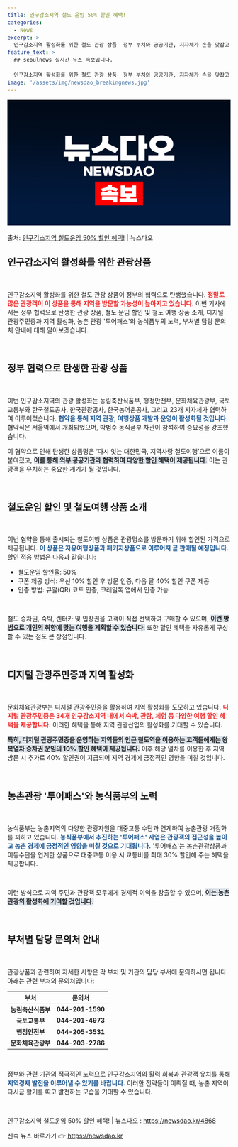 ```yaml
---
title: 인구감소지역 철도 운임 50% 할인 혜택!
categories:
  - News
excerpt: >
  인구감소지역 활성화를 위한 철도 관광 상품  정부 부처와 공공기관, 지자체가 손을 맞잡고 인구감소지역의 생활…
feature_text: >
  ## seoulnews 실시간 뉴스 속보입니다.

  인구감소지역 활성화를 위한 철도 관광 상품  정부 부처와 공공기관, 지자체가 손을 맞잡고 인구감소지역의 생활…
image: '/assets/img/newsdao_breakingnews.jpg'
---
```


![뉴스다오 속보](/assets/img/newsdao_breakingnews.jpg)

<p>출처: <a href="https://newsdao.kr/4868" rel="dofollow">인구감소지역 철도운임 50% 할인 혜택!</a> | 뉴스다오</p>

<h2 data-ke-size="size26">인구감소지역 활성화를 위한 관광상품</h2>

<p data-ke-size="size16">&nbsp;</p>

인구감소지역 활성화를 위한 철도 관광 상품이 정부의 협력으로 탄생했습니다. <b><span style="color: #ee2323;">정말로 많은 관광객이 이 상품을 통해 지역을 방문할 가능성이 높아지고 있습니다.</span></b> 이번 기사에서는 정부 협력으로 탄생한 관광 상품, 철도 운임 할인 및 철도 여행 상품 소개, 디지털 관광주민증과 지역 활성화, 농촌 관광 '투어패스'와 농식품부의 노력, 부처별 담당 문의처 안내에 대해 알아보겠습니다. 

<p data-ke-size="size16">&nbsp;</p>

<h2 data-ke-size="size26">정부 협력으로 탄생한 관광 상품</h2>

<p data-ke-size="size16">&nbsp;</p>

이번 인구감소지역의 관광 활성화는 농림축산식품부, 행정안전부, 문화체육관광부, 국토교통부와 한국철도공사, 한국관광공사, 한국농어촌공사, 그리고 23개 지자체가 협력하여 이루어졌습니다. <b><span style="color: #1a5490;">협약을 통해 지역 관광, 여행상품 개발과 운영이 활성화될 것입니다.</span></b> 협약식은 서울역에서 개최되었으며, 박범수 농식품부 차관이 참석하여 중요성을 강조했습니다.

이 협약으로 인해 탄생한 상품명은 ‘다시 잇는 대한민국, 지역사랑 철도여행’으로 이름이 붙여졌고, <b><span style="background-color: #21538527;">이를 통해 외부 공공기관과 협력하여 다양한 할인 혜택이 제공됩니다.</span></b> 이는 관광객을 유치하는 중요한 계기가 될 것입니다.

<p data-ke-size="size16">&nbsp;</p>

<h2 data-ke-size="size26">철도운임 할인 및 철도여행 상품 소개</h2>

<p data-ke-size="size16">&nbsp;</p>

이번 협약을 통해 출시되는 철도여행 상품은 관광명소를 방문하기 위해 할인된 가격으로 제공됩니다. <b><span style="color: #1a5490;">이 상품은 자유여행상품과 패키지상품으로 이루어져 곧 판매될 예정입니다.</span></b> 할인 적용 방법은 다음과 같습니다:

<ul>
    <li>철도운임 할인율: 50%</li>
    <li>쿠폰 제공 방식: 우선 10% 할인 후 방문 인증, 다음 달 40% 할인 쿠폰 제공</li>
    <li>인증 방법: 큐알(QR) 코드 인증, 코레일톡 앱에서 인증 가능</li>
</ul>

<p data-ke-size="size16">&nbsp;</p>

철도 승차권, 숙박, 렌터카 및 입장권을 고객이 직접 선택하여 구매할 수 있으며, <b><span style="background-color: #21538527;">이런 방법으로 개인의 취향에 맞는 여행을 계획할 수 있습니다.</span></b> 또한 할인 혜택을 자유롭게 구성할 수 있는 점도 큰 장점입니다.

<p data-ke-size="size16">&nbsp;</p>

<h2 data-ke-size="size26">디지털 관광주민증과 지역 활성화</h2>

<p data-ke-size="size16">&nbsp;</p>

문화체육관광부는 디지털 관광주민증을 활용하여 지역 활성화를 도모하고 있습니다. <b><span style="color: #ee2323;">디지털 관광주민증은 34개 인구감소지역 내에서 숙박, 관람, 체험 등 다양한 여행 할인 혜택을 제공합니다.</span></b> 이러한 혜택을 통해 지역 관광산업의 활성화를 기대할 수 있습니다. 

<b><span style="background-color: #21538527;">특히, 디지털 관광주민증을 운영하는 지역들의 인근 철도역을 이용하는 고객들에게는 왕복열차 승차권 운임의 10% 할인 혜택이 제공됩니다.</span></b> 이후 해당 열차를 이용한 후 지역 방문 시 추가로 40% 할인권이 지급되어 지역 경제에 긍정적인 영향을 미칠 것입니다.

<p data-ke-size="size16">&nbsp;</p>

<h2 data-ke-size="size26">농촌관광 '투어패스'와 농식품부의 노력</h2>

<p data-ke-size="size16">&nbsp;</p>

농식품부는 농촌지역의 다양한 관광자원을 대중교통 수단과 연계하여 농촌관광 거점화를 꾀하고 있습니다. <b><span style="color: #1a5490;">농식품부에서 추진하는 '투어패스' 사업은 관광객의 접근성을 높이고 농촌 경제에 긍정적인 영향을 미칠 것으로 기대됩니다.</span></b> '투어패스'는 농촌관광상품과 이동수단을 연계한 상품으로 대중교통 이용 시 교통비를 최대 30% 할인해 주는 혜택을 제공합니다. 

<p data-ke-size="size16">&nbsp;</p>

이런 방식으로 지역 주민과 관광객 모두에게 경제적 이익을 창출할 수 있으며, <b><span style="background-color: #21538527;">이는 농촌 관광의 활성화에 기여할 것입니다.</span></b>

<p data-ke-size="size16">&nbsp;</p>

<h2 data-ke-size="size26">부처별 담당 문의처 안내</h2>

<p data-ke-size="size16">&nbsp;</p>

관광상품과 관련하여 자세한 사항은 각 부처 및 기관의 담당 부서에 문의하시면 됩니다. 아래는 관련 부처의 문의처입니다:

<table>
<thead>
<tr>
<th>부처</th>
<th>문의처</th>
</tr>
</thead>
<tbody>
<tr>
<td style="text-align: center; height: 17px;"><b>농림축산식품부</b></td>
<td style="text-align: center; height: 17px;"><b>044-201-1590</b></td>
</tr>
<tr>
<td style="text-align: center; height: 17px;"><b>국토교통부</b></td>
<td style="text-align: center; height: 17px;"><b>044-201-4973</b></td>
</tr>
<tr>
<td style="text-align: center; height: 17px;"><b>행정안전부</b></td>
<td style="text-align: center; height: 17px;"><b>044-205-3531</b></td>
</tr>
<tr>
<td style="text-align: center; height: 17px;"><b>문화체육관광부</b></td>
<td style="text-align: center; height: 17px;"><b>044-203-2786</b></td>
</tr>
</tbody>
</table>

<p data-ke-size="size16">&nbsp;</p>

정부와 관련 기관의 적극적인 노력으로 인구감소지역의 활력 회복과 관광객 유치를 통해 <b><span style="color: #1a5490;">지역경제 발전을 이루어낼 수 있기를 바랍니다.</span></b> 이러한 전략들이 이뤄질 때, 농촌 지역이 다시금 활기를 띠고 발전하는 모습을 기대할 수 있습니다.

<p data-ke-size="size16">&nbsp;</p>

인구감소지역 철도운임 50% 할인 혜택! | 뉴스다오  : <a href="https://newsdao.kr/4868">https://newsdao.kr/4868</a> 

신속 뉴스 바로가기 👉 <a href="https://newsdao.kr" rel="dofollow">https://newsdao.kr</a>


